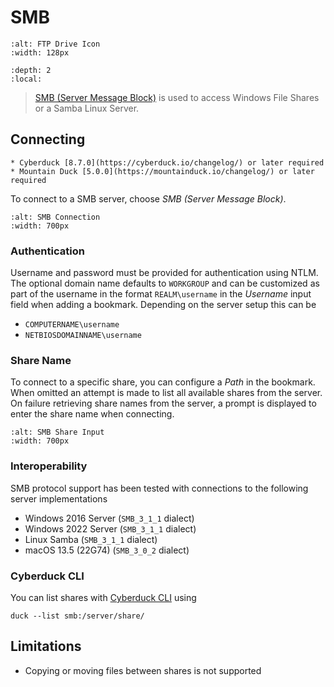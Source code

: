 SMB
====

```{image} _images/ftp.png
:alt: FTP Drive Icon
:width: 128px
```

```{contents} Content
:depth: 2
:local:
```


> [SMB (Server Message Block)](https://en.wikipedia.org/wiki/Server_Message_Block) is used to access Windows File Shares or a Samba Linux Server.

## Connecting

```{important}
* Cyberduck [8.7.0](https://cyberduck.io/changelog/) or later required
* Mountain Duck [5.0.0](https://mountainduck.io/changelog/) or later required
```

To connect to a SMB server, choose _SMB (Server Message Block)_.

```{image} _images/SMB_Connection.png
:alt: SMB Connection
:width: 700px
```

### Authentication
Username and password must be provided for authentication using NTLM. The optional domain name defaults to `WORKGROUP` and can be customized as part of the username in the format `REALM\username` in the _Username_ input field when adding a bookmark. Depending on the server setup this can be
- `COMPUTERNAME\username`
- `NETBIOSDOMAINNAME\username`

### Share Name
To connect to a specific share, you can configure a _Path_ in the bookmark. When omitted an attempt is made to list all available shares from the server. On failure retrieving share names from the server, a prompt is displayed to enter the share name when connecting.

```{image} _images/SMB_Share.png
:alt: SMB Share Input
:width: 700px
```

### Interoperability

SMB protocol support has been tested with connections to the following server implementations
- Windows 2016 Server (`SMB_3_1_1` dialect)
- Windows 2022 Server (`SMB_3_1_1` dialect)
- Linux Samba (`SMB_3_1_1` dialect)
- macOS 13.5 (22G74) (`SMB_3_0_2` dialect)

### Cyberduck CLI

You can list shares with [Cyberduck CLI](https://duck.sh/) using

	duck --list smb:/server/share/

## Limitations
- Copying or moving files between shares is not supported